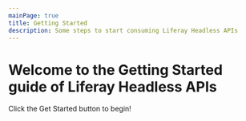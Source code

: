 ```yaml
---
mainPage: true
title: Getting Started
description: Some steps to start consuming Liferay Headless APIs
---
```


Welcome to the Getting Started guide of Liferay Headless APIs
=======================

Click the Get Started button to begin!